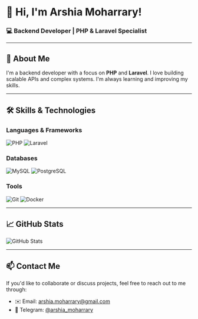 # 👋 Hi, I'm Arshia Moharrary!  
### 💻 Backend Developer | PHP & Laravel Specialist  

---

## 🚀 About Me  
I'm a backend developer with a focus on **PHP** and **Laravel**. I love building scalable APIs and complex systems. I'm always learning and improving my skills. 

---

## 🛠 Skills & Technologies  

### Languages & Frameworks  
![PHP](https://img.shields.io/badge/PHP-777BB4?style=for-the-badge&logo=php&logoColor=white)
![Laravel](https://img.shields.io/badge/Laravel-FF2D20?style=for-the-badge&logo=laravel&logoColor=white)

### Databases  
![MySQL](https://img.shields.io/badge/MySQL-4479A1?style=for-the-badge&logo=mysql&logoColor=white)
![PostgreSQL](https://img.shields.io/badge/PostgreSQL-4169E1?style=for-the-badge&logo=postgresql&logoColor=white)

### Tools  
![Git](https://img.shields.io/badge/Git-F05032?style=for-the-badge&logo=git&logoColor=white)
![Docker](https://img.shields.io/badge/Docker-2496ED?style=for-the-badge&logo=docker&logoColor=white)

---

## 📈 GitHub Stats  
![GitHub Stats](https://github-readme-stats.vercel.app/api?username=Arshia-Moharrary&show_icons=true&theme=radical)

---

## 📫 Contact Me  
If you'd like to collaborate or discuss projects, feel free to reach out to me through:  
- ✉️ Email: arshia.moharrary@gmail.com 
- 🔵 Telegram: [@arshia_moharrary](https://t.me/arshia_moharrary)
